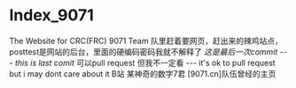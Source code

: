 # Index_9071
The Website for CRC(FRC) 9071 Team
队里赶着要网页，赶出来的辣鸡站点，posttest是网站的后台，里面的硬编码密码我就不解释了
*这是最后一次commit --- this is last comit*
可以pull request 但我不一定看 --- it's ok to pull request but i may dont care about it
B站 某神奇的数字7君
[9071.cn]队伍曾经的主页
